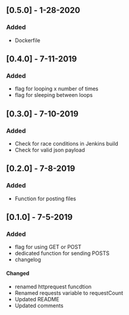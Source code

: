 ## [0.5.0] - 1-28-2020
### Added

- Dockerfile

## [0.4.0] - 7-11-2019
### Added

- flag for looping x number of times
- flag for sleeping between loops


## [0.3.0] - 7-10-2019
### Added

- Check for race conditions in Jenkins build
- Check for valid json payload

## [0.2.0] - 7-8-2019
### Added

- Function for posting files


## [0.1.0] - 7-5-2019
### Added

- flag for using GET or POST
- dedicated function for sending POSTS
- changelog


#### Changed
- renamed httprequest funcdtion
- Renamed requests variable to requestCount
- Updated README
- Updated comments
